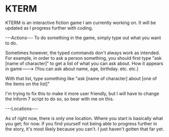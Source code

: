 # KTERM
KTERM is an interactive fiction game I am currently working on.  It will be updated as I progress further with coding.


---Actions---
To do something in the game, simply type out what you want to do.

Sometimes however, the typed commands don't always work as intended.  For example, in order to ask a person something, 
you should first type "ask [name of character]" to get a list of what you can ask about.  How it appears in game---> (You can ask about name, age, birthday. etc. etc.)

With that list, type something like "ask [name of character] about [one of the items on the list]"

I'm trying to fix this to make it more user friendly, but I will have to change the Inform 7 script to do so, so bear with me on this.



---Locations---

As of right now, there is only one location.  Where you start is basically what you get; for now.  If you find yourself not being able to progress further
in the story, it's most likely because you can't.  I just haven't gotten that far yet.
